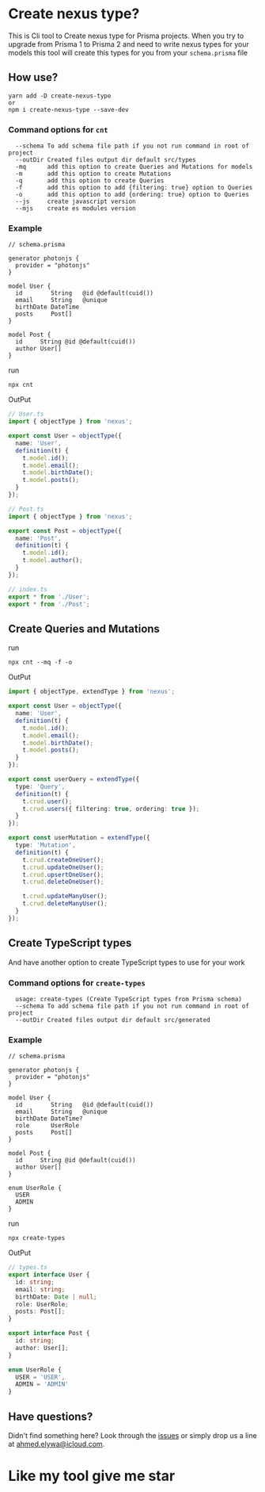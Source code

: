 # Create nexus type?

This is Cli tool to Create nexus type for Prisma projects. When you try to upgrade from Prisma 1 to Prisma 2 and need to write nexus types for your models this tool will create this types for you from your `schema.prisma` file

## How use?

```
yarn add -D create-nexus-type
or
npm i create-nexus-type --save-dev
```

### Command options for `cnt`

```
  --schema To add schema file path if you not run command in root of project
  --outDir Created files output dir default src/types
  -mq      add this option to create Queries and Mutations for models
  -m       add this option to create Mutations
  -q       add this option to create Queries
  -f       add this option to add {filtering: true} option to Queries
  -o       add this option to add {ordering: true} option to Queries
  --js     create javascript version
  --mjs    create es modules version
```

### Example

```prisma
// schema.prisma

generator photonjs {
  provider = "photonjs"
}

model User {
  id        String   @id @default(cuid())
  email     String   @unique
  birthDate DateTime
  posts     Post[]
}

model Post {
  id     String @id @default(cuid())
  author User[]
}
```

run

```
npx cnt
```

OutPut

```ts
// User.ts
import { objectType } from 'nexus';

export const User = objectType({
  name: 'User',
  definition(t) {
    t.model.id();
    t.model.email();
    t.model.birthDate();
    t.model.posts();
  }
});
```

```ts
// Post.ts
import { objectType } from 'nexus';

export const Post = objectType({
  name: 'Post',
  definition(t) {
    t.model.id();
    t.model.author();
  }
});
```

```ts
// index.ts
export * from './User';
export * from './Post';
```

## Create Queries and Mutations

run

```
npx cnt --mq -f -o
```

OutPut

```ts
import { objectType, extendType } from 'nexus';

export const User = objectType({
  name: 'User',
  definition(t) {
    t.model.id();
    t.model.email();
    t.model.birthDate();
    t.model.posts();
  }
});

export const userQuery = extendType({
  type: 'Query',
  definition(t) {
    t.crud.user();
    t.crud.users({ filtering: true, ordering: true });
  }
});

export const userMutation = extendType({
  type: 'Mutation',
  definition(t) {
    t.crud.createOneUser();
    t.crud.updateOneUser();
    t.crud.upsertOneUser();
    t.crud.deleteOneUser();

    t.crud.updateManyUser();
    t.crud.deleteManyUser();
  }
});
```

## Create TypeScript types

And have another option to create TypeScript types to use for your work

### Command options for `create-types`

```
  usage: create-types (Create TypeScript types from Prisma schema)
  --schema To add schema file path if you not run command in root of project
  --outDir Created files output dir default src/generated
```

### Example

```prisma
// schema.prisma

generator photonjs {
  provider = "photonjs"
}

model User {
  id        String   @id @default(cuid())
  email     String   @unique
  birthDate DateTime?
  role      UserRole
  posts     Post[]
}

model Post {
  id     String @id @default(cuid())
  author User[]
}

enum UserRole {
  USER
  ADMIN
}
```

run

```
npx create-types
```

OutPut

```ts
// types.ts
export interface User {
  id: string;
  email: string;
  birthDate: Date | null;
  role: UserRole;
  posts: Post[];
}

export interface Post {
  id: string;
  author: User[];
}

enum UserRole {
  USER = 'USER',
  ADMIN = 'ADMIN'
}
```

## Have questions?

Didn't find something here? Look through the [issues](https://github.com/AhmedElywa/create-nexus-type/issues) or simply drop us a line at <ahmed.elywa@icloud.com>.

# Like my tool give me star
